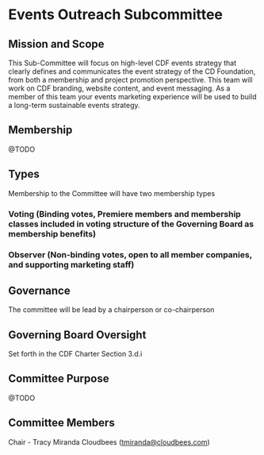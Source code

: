 # Events Outreach Subcommittee
## Mission and Scope

This Sub-Committee will focus on high-level CDF events strategy that clearly defines and communicates the event strategy of the CD Foundation, from both a membership and project promotion perspective. This team will work on CDF branding, website content, and event messaging. As a member of this team your events marketing experience will be used to build a long-term sustainable events strategy.

## Membership
@TODO

## Types
Membership to the Committee will have two membership types

### Voting (Binding votes, Premiere members and membership classes included in voting structure of the Governing Board as membership benefits)
### Observer (Non-binding votes, open to all member companies, and supporting marketing staff)

## Governance
The committee will be lead by a chairperson or co-chairperson

## Governing Board Oversight
Set forth in the CDF Charter Section 3.d.i

## Committee Purpose
@TODO

## Committee Members
Chair - Tracy Miranda Cloudbees (tmiranda@cloudbees.com)
